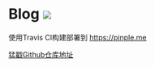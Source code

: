 # Blog ![](https://travis-ci.com/pinple/blog.svg?branch=master)
使用Travis CI构建部署到 https://pinple.me

[猛戳Github仓库地址](https://github.com/pinple/neulana.github.io)
